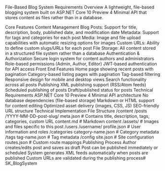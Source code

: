 File-Based Blog System Requirements
Overview
A lightweight, file-based blogging system built on ASP.NET Core 10 Preview 4 Minimal API that stores content as files rather than in a database.

Core Features
Content Management
Blog Posts: Support for title, description, body, published date, and modification date
Metadata: Support for tags and categories for each post
Media: Image and file upload capabilities with automatic resizing options for images
Custom URLs: Ability to define custom slugs/URLs for each post
File Storage: All content stored in a structured file system rather than a database
Authentication & Authorization
Secure login system for content authors and administrators
Role-based permissions (Admin, Author, Editor)
JWT-based authentication for API access
Front End Features
Home page showing recent posts with pagination
Category-based listing pages with pagination
Tag-based filtering
Responsive design for mobile and desktop views
Search functionality across all posts
Publishing
XML publishing support (RSS/Atom feeds)
Scheduled publishing of posts
Draft/published status for posts
Technical Requirements
ASP.NET Core 10 Preview 4 Minimal API architecture
No database dependencies (file-based storage)
Markdown or HTML support for content editing
Optimized asset delivery (images, CSS, JS)
SEO-friendly URL structure
Technical Implementation
File Structure
/content
/posts
/YYYY-MM-DD-post-slug/
meta.json # Contains title, description, tags, categories, custom URL
content.md # Markdown content
/assets/ # Images and files specific to this post
/users
/username/
profile.json # User information and roles
/categories
category-name.json # Category metadata
/tags
tag-name.json # Tag metadata
/config
site.json # Site configuration
routes.json # Custom route mappings
Publishing Process
Author creates/edits post and saves as draft
Post can be published immediately or scheduled
System generates XML feeds automatically when posts are published
Custom URLs are validated during the publishing process# SK_BlogSystem
